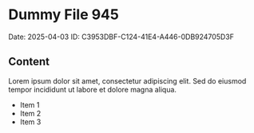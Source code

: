 # Dummy File 945

Date: 2025-04-03
ID: C3953DBF-C124-41E4-A446-0DB924705D3F

## Content

Lorem ipsum dolor sit amet, consectetur adipiscing elit.
Sed do eiusmod tempor incididunt ut labore et dolore magna aliqua.

* Item 1
* Item 2
* Item 3
